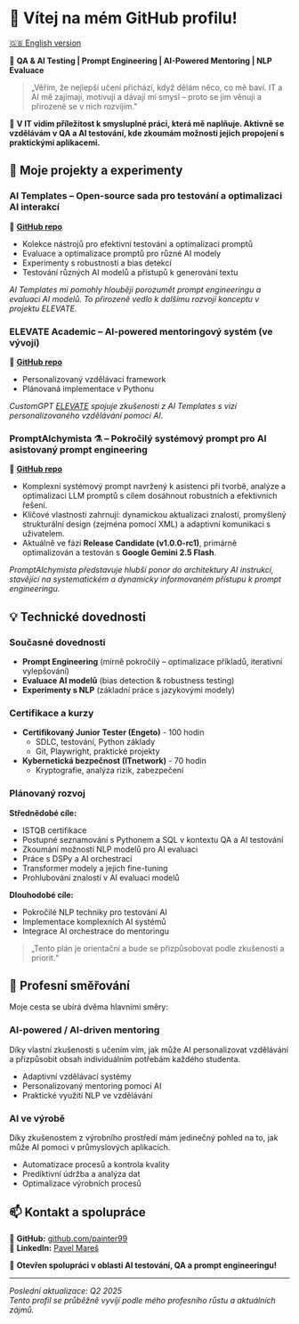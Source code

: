 # 👋 Vítej na mém GitHub profilu!

[🇬🇧 English version](https://github.com/painter99/painter99/blob/main/README.md)

🚀 **QA & AI Testing | Prompt Engineering | AI-Powered Mentoring | NLP Evaluace**

> „Věřím, že nejlepší učení přichází, když dělám něco, co mě baví. IT a AI mě zajímají, motivují a dávají mi smysl – proto se jim věnuji a přirozeně se v nich rozvíjím."

🎯 **V IT vidím příležitost k smysluplné práci, která mě naplňuje. Aktivně se vzdělávám v QA a AI testování, kde zkoumám možnosti jejich propojení s praktickými aplikacemi.**

## 🎯 Moje projekty a experimenty

### AI Templates – Open-source sada pro testování a optimalizaci AI interakcí
🔗 **[GitHub repo](https://github.com/painter99/ai-templates)**
- Kolekce nástrojů pro efektivní testování a optimalizaci promptů
- Evaluace a optimalizace promptů pro různé AI modely
- Experimenty s robustností a bias detekcí
- Testování různých AI modelů a přístupů k generování textu

*AI Templates mi pomohly hlouběji porozumět prompt engineeringu a evaluaci AI modelů. To přirozeně vedlo k dalšímu rozvoji konceptu v projektu ELEVATE.*

### ELEVATE Academic – AI-powered mentoringový systém (ve vývoji)
🔗 **[GitHub repo](https://github.com/painter99/ELEVATE-Academic)**
- Personalizovaný vzdělávací framework
- Plánovaná implementace v Pythonu

*CustomGPT [ELEVATE](https://chatgpt.com/g/g-67897b48ea548191849fecba9ac320a2-elevate) spojuje zkušenosti z AI Templates s vizí personalizovaného vzdělávání pomocí AI.*

### PromptAlchymista ⚗️ – Pokročilý systémový prompt pro AI asistovaný prompt engineering
🔗 **[GitHub repo](https://github.com/painter99/PromptAlchymista)**
- Komplexní systémový prompt navržený k asistenci při tvorbě, analýze a optimalizaci LLM promptů s cílem dosáhnout robustních a efektivních řešení.
- Klíčové vlastnosti zahrnují: dynamickou aktualizaci znalostí, promyšlený strukturální design (zejména pomocí XML) a adaptivní komunikaci s uživatelem.
- Aktuálně ve fázi **Release Candidate (v1.0.0-rc1)**, primárně optimalizován a testován s **Google Gemini 2.5 Flash**.

*PromptAlchymista představuje hlubší ponor do architektury AI instrukcí, stavějící na systematickém a dynamicky informovaném přístupu k prompt engineeringu.*

## 💡 Technické dovednosti

### Současné dovednosti
- **Prompt Engineering** (mírně pokročilý – optimalizace příkladů, iterativní vylepšování)
- **Evaluace AI modelů** (bias detection & robustness testing)
- **Experimenty s NLP** (základní práce s jazykovými modely)

### Certifikace a kurzy
- **Certifikovaný Junior Tester (Engeto)** - 100 hodin
  * SDLC, testování, Python základy
  * Git, Playwright, praktické projekty
- **Kybernetická bezpečnost (ITnetwork)** - 70 hodin
  * Kryptografie, analýza rizik, zabezpečení

### Plánovaný rozvoj

**Střednědobé cíle:**
- ISTQB certifikace
- Postupné seznamování s Pythonem a SQL v kontextu QA a AI testování
- Zkoumání možností NLP modelů pro AI evaluaci
- Práce s DSPy a AI orchestrací
- Transformer modely a jejich fine-tuning
- Prohlubování znalostí v AI evaluaci modelů

**Dlouhodobé cíle:**
- Pokročilé NLP techniky pro testování AI
- Implementace komplexních AI systémů
- Integrace AI orchestrace do mentoringu

> „Tento plán je orientační a bude se přizpůsobovat podle zkušeností a priorit.“

## 🎯 Profesní směřování

Moje cesta se ubírá dvěma hlavními směry:

### AI-powered / AI-driven mentoring
Díky vlastní zkušenosti s učením vím, jak může AI personalizovat vzdělávání a přizpůsobit obsah individuálním potřebám každého studenta.
- Adaptivní vzdělávací systémy
- Personalizovaný mentoring pomocí AI
- Praktické využití NLP ve vzdělávání

### AI ve výrobě
Díky zkušenostem z výrobního prostředí mám jedinečný pohled na to, jak může AI pomoci v průmyslových aplikacích.
- Automatizace procesů a kontrola kvality
- Prediktivní údržba a analýza dat
- Optimalizace výrobních procesů

## 📫 Kontakt a spolupráce

🔗 **GitHub:** [github.com/painter99](https://github.com/painter99)  
🔗 **LinkedIn:** [Pavel Mareš](https://linkedin.com/in/pavel-mares-p99)

💬 **Otevřen spolupráci v oblasti AI testování, QA a prompt engineeringu!**

---

*Poslední aktualizace: Q2 2025  
Tento profil se průběžně vyvíjí podle mého profesního růstu a aktuálních zájmů.*
